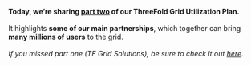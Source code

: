 **Today, we’re sharing [part two](https://forum.threefold.io/t/grid-utilization-plan-part-two/1203) of our ThreeFold Grid Utilization Plan.**
<br/>
<br/>
It highlights **some of our main partnerships**, which together can bring **many millions of users** to the grid.
<br/>
<br/>
*If you missed part one (TF Grid Solutions), be sure to check it out [here](https://forum.threefold.io/t/grid-utilization-plan-part-one/1157).*